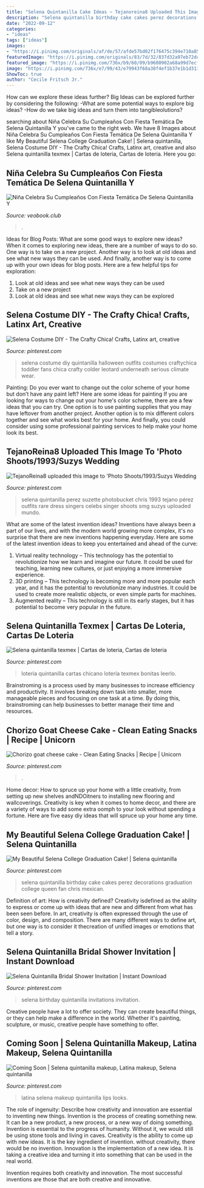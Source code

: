 ```yaml
---
title: "Selena Quintanilla Cake Ideas ~ Tejanoreina8 Uploaded This Image To &#039;photo Shoots/1993/suzys Wedding"
description: "Selena quintanilla birthday cake cakes perez decorations graduation college queen fan chris mexican"
date: "2022-09-12"
categories:
- "ideas"
tags: ["ideas"]
images:
- "https://i.pinimg.com/originals/af/de/57/afde57bd02f176475c394e710a85586d.jpg"
featuredImage: "https://i.pinimg.com/originals/83/7d/32/837d32a97eb72dcef6c027aaf014d5b0.jpg"
featured_image: "https://i.pinimg.com/736x/b9/60/09/b9600902a68a99d7ecffa96b9f4c30a8.jpg"
image: "https://i.pinimg.com/736x/e7/99/43/e79943f68a38f4ef1b37e1b1d31322d0.jpg"
ShowToc: true
author: "Cecile Fritsch Jr."
---
```



How can we explore these ideas further?
Big Ideas can be explored further by considering the following: 
-What are some potential ways to explore big ideas? 
-How do we take big ideas and turn them into tangibleolutions?

	

		
searching about Niña Celebra Su Cumpleaños Con Fiesta Temática De Selena Quintanilla Y you've came to the right web. We have 8 Images about Niña Celebra Su Cumpleaños Con Fiesta Temática De Selena Quintanilla Y like My Beautiful Selena College Graduation Cake! | Selena quintanilla, Selena Costume DIY - The Crafty Chica! Crafts, Latinx art, creative and also Selena quintanilla texmex | Cartas de loteria, Cartas de loteria. Here you go:
		
    
## Niña Celebra Su Cumpleaños Con Fiesta Temática De Selena Quintanilla Y

<img loading=lazy src="http://veobook.club/wp-content/uploads/2019/06/fiesta-5-707x1024.png" onerror="this.onerror=null;this.src='https://tse4.mm.bing.net/th?id=OIP.J18iLiWGdV9h-KB3EPSQxwHaKu&amp;pid=15.1';" alt="Niña Celebra Su Cumpleaños Con Fiesta Temática De Selena Quintanilla Y">

_Source: veobook.club_

>. 

	

Ideas for Blog Posts: What are some good ways to explore new ideas?
When it comes to exploring new ideas, there are a number of ways to do so. One way is to take on a new project. Another way is to look at old ideas and see what new ways they can be used. And finally, another way is to come up with your own ideas for blog posts. Here are a few helpful tips for exploration: 
1. Look at old ideas and see what new ways they can be used
2. Take on a new project
3. Look at old ideas and see what new ways they can be explored  
    
## Selena Costume DIY - The Crafty Chica! Crafts, Latinx Art, Creative

<img loading=lazy src="https://i.pinimg.com/736x/15/ca/fc/15cafc3f259441d369d3c3198441746b--selena-costume-fans.jpg" onerror="this.onerror=null;this.src='https://tse4.mm.bing.net/th?id=OIP.gLKqQrtNstaY7NU2P5A6HQDIEs&amp;pid=15.1';" alt="Selena Costume DIY - The Crafty Chica! Crafts, Latinx art, creative">

_Source: pinterest.com_

>selena costume diy quintanilla halloween outfits costumes craftychica toddler fans chica crafty colder leotard underneath serious climate wear. 

	

Painting: Do you ever want to change out the color scheme of your home but don’t have any paint left? Here are some ideas for painting
If you are looking for ways to change out your home's color scheme, there are a few ideas that you can try. One option is to use painting supplies that you may have leftover from another project. Another option is to mix different colors together and see what works best for your home. And finally, you could consider using some professional painting services to help make your home look its best.

    
## TejanoReina8 Uploaded This Image To &#039;Photo Shoots/1993/Suzys Wedding

<img loading=lazy src="https://i.pinimg.com/originals/af/de/57/afde57bd02f176475c394e710a85586d.jpg" onerror="this.onerror=null;this.src='https://tse2.mm.bing.net/th?id=OIP.BtlB-6cDanSbC3qwTMiy-gAAAA&amp;pid=15.1';" alt="TejanoReina8 uploaded this image to &#039;Photo Shoots/1993/Suzys Wedding">

_Source: pinterest.com_

>selena quintanilla perez suzette photobucket chris 1993 tejano pérez outfits rare dress singers celebs singer shoots smg suzys uploaded mundo. 

	

What are some of the latest invention ideas?
Inventions have always been a part of our lives, and with the modern world growing more complex, it's no surprise that there are new inventions happening everyday. Here are some of the latest invention ideas to keep you entertained and ahead of the curve: 
1. Virtual reality technology – This technology has the potential to revolutionize how we learn and imagine our future. It could be used for teaching, learning new cultures, or just enjoying a more immersive experience. 
2. 3D printing – This technology is becoming more and more popular each year, and it has the potential to revolutionize many industries. It could be used to create more realistic objects, or even simple parts for machines. 
3. Augmented reality – This technology is still in its early stages, but it has potential to become very popular in the future.

    
## Selena Quintanilla Texmex | Cartas De Loteria, Cartas De Loteria

<img loading=lazy src="https://i.pinimg.com/736x/65/4b/ad/654bad52704c4c5a27839ea16b9e759d.jpg" onerror="this.onerror=null;this.src='https://tse2.mm.bing.net/th?id=OIP.i9Q7cSC-VvNsbnFWZ37YLgHaLA&amp;pid=15.1';" alt="Selena quintanilla texmex | Cartas de loteria, Cartas de loteria">

_Source: pinterest.com_

>loteria quintanilla cartas chicano lotería texmex bonitas leerlo. 

	

Brainstroming is a process used by many businesses to increase efficiency and productivity. It involves breaking down task into smaller, more manageable pieces and focusing on one task at a time. By doing this, brainstroming can help businesses to better manage their time and resources.

    
## Chorizo Goat Cheese Cake - Clean Eating Snacks | Recipe | Unicorn

<img loading=lazy src="https://i.pinimg.com/originals/83/7d/32/837d32a97eb72dcef6c027aaf014d5b0.jpg" onerror="this.onerror=null;this.src='https://tse2.mm.bing.net/th?id=OIP.VVU7um3KuvjmZpIJsvdfxQHaKL&amp;pid=15.1';" alt="Chorizo goat cheese cake - Clean Eating Snacks | Recipe | Unicorn">

_Source: pinterest.com_

>. 

	

Home decor: How to spruce up your home with a little creativity, from setting up new shelves andNDOitners to installing new flooring and wallcoverings.
Creativity is key when it comes to home decor, and there are a variety of ways to add some extra oomph to your look without spending a fortune. Here are five easy diy ideas that will spruce up your home any time.

    
## My Beautiful Selena College Graduation Cake! | Selena Quintanilla

<img loading=lazy src="https://i.pinimg.com/736x/cd/9e/d4/cd9ed4b4034d961e33e75c852b4debaf--college-graduation-cakes-selena.jpg" onerror="this.onerror=null;this.src='https://tse3.mm.bing.net/th?id=OIP.jpIwYbhL4e7QMrXF1Dw8xgHaPS&amp;pid=15.1';" alt="My Beautiful Selena College Graduation Cake! | Selena quintanilla">

_Source: pinterest.com_

>selena quintanilla birthday cake cakes perez decorations graduation college queen fan chris mexican. 

	

Definition of art: How is creativity defined?
Creativity isdefined as the ability to express or come up with ideas that are new and different from what has been seen before. In art, creativity is often expressed through the use of color, design, and composition. There are many different ways to define art, but one way is to consider it thecreation of unified images or emotions that tell a story.

    
## Selena Quintanilla Bridal Shower Invitation | Instant Download

<img loading=lazy src="https://i.pinimg.com/736x/b9/60/09/b9600902a68a99d7ecffa96b9f4c30a8.jpg" onerror="this.onerror=null;this.src='https://tse3.mm.bing.net/th?id=OIP.e6xI7HKT2omSs7Hfu-47PQHaHa&amp;pid=15.1';" alt="Selena Quintanilla Bridal Shower Invitation | Instant Download">

_Source: pinterest.com_

>selena birthday quintanilla invitations invitation. 

	

Creative people have a lot to offer society. They can create beautiful things, or they can help make a difference in the world. Whether it's painting, sculpture, or music, creative people have something to offer.

    
## Coming Soon | Selena Quintanilla Makeup, Latina Makeup, Selena Quintanilla

<img loading=lazy src="https://i.pinimg.com/736x/e7/99/43/e79943f68a38f4ef1b37e1b1d31322d0.jpg" onerror="this.onerror=null;this.src='https://tse3.mm.bing.net/th?id=OIP.4bFZRdp4smhkNODfCBPDLAHaI-&amp;pid=15.1';" alt="Coming Soon | Selena quintanilla makeup, Latina makeup, Selena quintanilla">

_Source: pinterest.com_

>latina selena makeup quintanilla lips looks. 

	

The role of ingenuity: Describe how creativity and innovation are essential to inventing new things.
Invention is the process of creating something new. It can be a new product, a new process, or a new way of doing something. Invention is essential to the progress of humanity. Without it, we would still be using stone tools and living in caves.
Creativity is the ability to come up with new ideas. It is the key ingredient of invention. without creativity, there would be no invention. Innovation is the implementation of a new idea. It is taking a creative idea and turning it into something that can be used in the real world.

Invention requires both creativity and innovation. The most successful inventions are those that are both creative and innovative.

